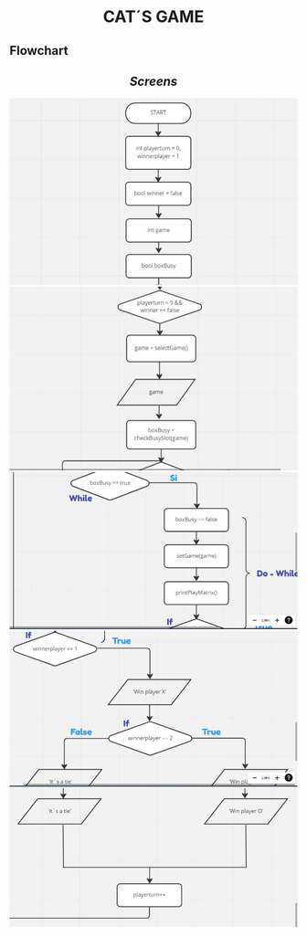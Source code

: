 # <div align="center"> **CAT´S GAME**

## **Flowchart**

## <div align="center"> ***Screens***
<img src="./Caps/DF1.1.jpeg">
<br>

<img src="./Caps/DF1.2.jpeg">
<br>

<img src="./Caps/DF1.3.jpeg">
<br>

<img src="./Caps/DF1.4.jpeg">
<br>

<img src="./Caps/DF1.5.jpeg">
<br>
